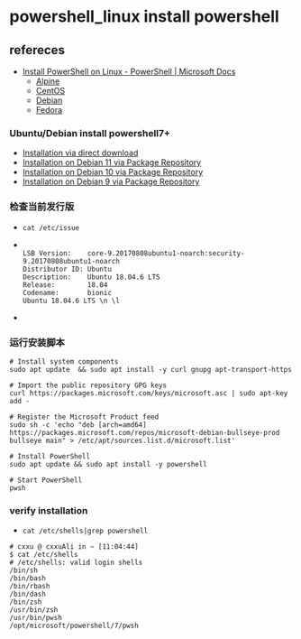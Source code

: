 # powershell_linux install powershell

## refereces

- [Install PowerShell on Linux - PowerShell | Microsoft Docs](https://docs.microsoft.com/en-us/powershell/scripting/install/installing-powershell-on-linux?view=powershell-7.2)
  - [Alpine](https://docs.microsoft.com/en-us/powershell/scripting/install/installing-powershell-on-linux?view=powershell-7.2#alpine)
  - [CentOS](https://docs.microsoft.com/en-us/powershell/scripting/install/installing-powershell-on-linux?view=powershell-7.2#centos)
  - [Debian](https://docs.microsoft.com/en-us/powershell/scripting/install/installing-powershell-on-linux?view=powershell-7.2#debian)
  - [Fedora](https://docs.microsoft.com/en-us/powershell/scripting/install/installing-powershell-on-linux?view=powershell-7.2#fedora)



### Ubuntu/Debian install powershell7+

- [Installation via direct download](https://docs.microsoft.com/en-us/powershell/scripting/install/install-debian?view=powershell-7.2#installation-via-direct-download)
- [Installation on Debian 11 via Package Repository](https://docs.microsoft.com/en-us/powershell/scripting/install/install-debian?view=powershell-7.2#installation-on-debian-11-via-package-repository)
- [Installation on Debian 10 via Package Repository](https://docs.microsoft.com/en-us/powershell/scripting/install/install-debian?view=powershell-7.2#installation-on-debian-10-via-package-repository)
- [Installation on Debian 9 via Package Repository](https://docs.microsoft.com/en-us/powershell/scripting/install/install-debian?view=powershell-7.2#installation-on-debian-9-via-package-repository)

### 检查当前发行版

- `cat /etc/issue`

- ```
  
  LSB Version:    core-9.20170808ubuntu1-noarch:security-9.20170808ubuntu1-noarch
  Distributor ID: Ubuntu
  Description:    Ubuntu 18.04.6 LTS
  Release:        18.04
  Codename:       bionic
  Ubuntu 18.04.6 LTS \n \l
  ```

- 

### 运行安装脚本

```
# Install system components
sudo apt update  && sudo apt install -y curl gnupg apt-transport-https

# Import the public repository GPG keys
curl https://packages.microsoft.com/keys/microsoft.asc | sudo apt-key add -

# Register the Microsoft Product feed
sudo sh -c 'echo "deb [arch=amd64] https://packages.microsoft.com/repos/microsoft-debian-bullseye-prod bullseye main" > /etc/apt/sources.list.d/microsoft.list'

# Install PowerShell
sudo apt update && sudo apt install -y powershell

# Start PowerShell
pwsh
```



### verify installation

- `cat /etc/shells|grep powershell`

```
# cxxu @ cxxuAli in ~ [11:04:44]
$ cat /etc/shells
# /etc/shells: valid login shells
/bin/sh
/bin/bash
/bin/rbash
/bin/dash
/bin/zsh
/usr/bin/zsh
/usr/bin/pwsh
/opt/microsoft/powershell/7/pwsh
```

